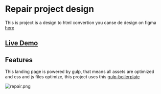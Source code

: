 # Repair project design

This is project is a design to html convertion you canse de design on figma [here](https://www.figma.com/file/0gnZF5I5cFdY1JohJs2WeD/IC-Repair-Design-Project)

## [Live Demo](https://repair.felixlopez.tech)

## Features

This landing page is powered by gulp, that means all assets are optimized and css and js files optimize, this project uses this [gulp-boilerplate](http://github.com/cferdinandi/gulp-boilerplate)

![repair.png](repair.png)
